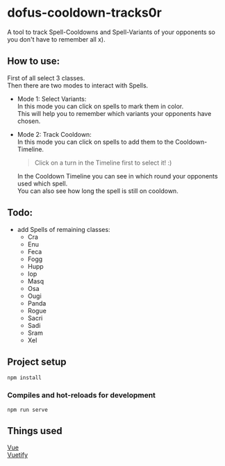 # dofus-cooldown-tracks0r

A tool to track Spell-Cooldowns and Spell-Variants of your opponents so you don't have to remember all x).

## How to use:

First of all select 3 classes.  
Then there are two modes to interact with Spells.

-   Mode 1: Select Variants:  
    In this mode you can click on spells to mark them in color.  
    This will help you to remember which variants your opponents have chosen.
-   Mode 2: Track Cooldown:  
    In this mode you can click on spells to add them to the Cooldown-Timeline.

    > Click on a turn in the Timeline first to select it! :)

    In the Cooldown Timeline you can see in which round your opponents used which spell.  
    You can also see how long the spell is still on cooldown.

## Todo:

-   add Spells of remaining classes:
    -   Cra
    -   Enu
    -   Feca
    -   Fogg
    -   Hupp
    -   Iop
    -   Masq
    -   Osa
    -   Ougi
    -   Panda
    -   Rogue
    -   Sacri
    -   Sadi
    -   Sram
    -   Xel

## Project setup

```
npm install
```

### Compiles and hot-reloads for development

```
npm run serve
```

## Things used

[Vue](https://vuejs.org/guide/introduction.html)  
[Vuetify](https://vuetifyjs.com/en/)
